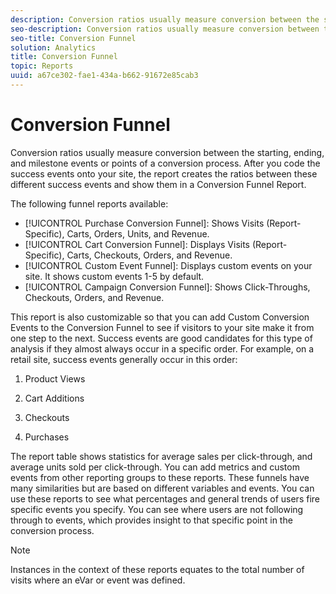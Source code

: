 ```yaml
---
description: Conversion ratios usually measure conversion between the starting, ending, and milestone events or points of a conversion process. After you code the success events onto your site, the report creates the ratios between these different success events and show them in a Conversion Funnel Report.
seo-description: Conversion ratios usually measure conversion between the starting, ending, and milestone events or points of a conversion process. After you code the success events onto your site, the report creates the ratios between these different success events and show them in a Conversion Funnel Report.
seo-title: Conversion Funnel
solution: Analytics
title: Conversion Funnel
topic: Reports
uuid: a67ce302-fae1-434a-b662-91672e85cab3
---
```


# Conversion Funnel

Conversion ratios usually measure conversion between the starting, ending, and milestone events or points of a conversion process. After you code the success events onto your site, the report creates the ratios between these different success events and show them in a Conversion Funnel Report.

The following funnel reports available:

* [!UICONTROL Purchase Conversion Funnel]: Shows Visits (Report-Specific), Carts, Orders, Units, and Revenue.
* [!UICONTROL Cart Conversion Funnel]: Displays Visits (Report-Specific), Carts, Checkouts, Orders, and Revenue.
* [!UICONTROL Custom Event Funnel]: Displays custom events on your site. It shows custom events 1-5 by default.
* [!UICONTROL Campaign Conversion Funnel]: Shows Click-Throughs, Checkouts, Orders, and Revenue.

This report is also customizable so that you can add Custom Conversion Events to the Conversion Funnel to see if visitors to your site make it from one step to the next. Success events are good candidates for this type of analysis if they almost always occur in a specific order. For example, on a retail site, success events generally occur in this order:

1. Product Views

2. Cart Additions

3. Checkouts

4. Purchases

The report table shows statistics for average sales per click-through, and average units sold per click-through. You can add metrics and custom events from other reporting groups to these reports. These funnels have many similarities but are based on different variables and events. You can use these reports to see what percentages and general trends of users fire specific events you specify. You can see where users are not following through to events, which provides insight to that specific point in the conversion process.

>[!NOTE]
>
>Instances in the context of these reports equates to the total number of visits where an eVar or event was defined.

